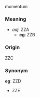 momentum
### Meaning
+ _adj_: ZZA
    + __eg__: ZZB

### Origin

ZZC

### Synonym

__eg__: ZZD

+ ZZE


